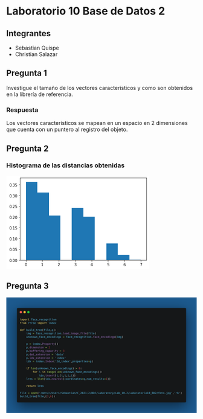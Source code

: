 # Laboratorio 10 Base de Datos 2
## Integrantes

* Sebastian Quispe
* Christian Salazar
## Pregunta 1
Investigue el tamaño de los vectores característicos y como son 
obtenidos en la librería de referencia.

### Respuesta

Los vectores característicos se mapean en un espacio en 2 dimensiones que cuenta con un puntero al registro del objeto.

## Pregunta 2

### Histograma de las distancias obtenidas

![Screenshot](output.png)

## Pregunta 3

![Screenshot](ScreenShotP3Script.png)
